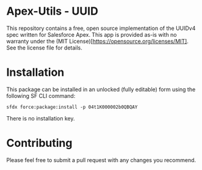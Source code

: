 # Apex-Utils - UUID

This repository contains a free, open source implementation of the UUIDv4 spec written for Salesforce Apex. This app is provided as-is with no warranty under the (MIT License)[https://opensource.org/licenses/MIT]. See the license file for details.

# Installation

This package can be installed in an unlocked (fully editable) form using the following SF CLI command:

```
sfdx force:package:install -p 04t1K000002b0QBQAY
```

There is no installation key.

# Contributing

Please feel free to submit a pull request with any changes you recommend.